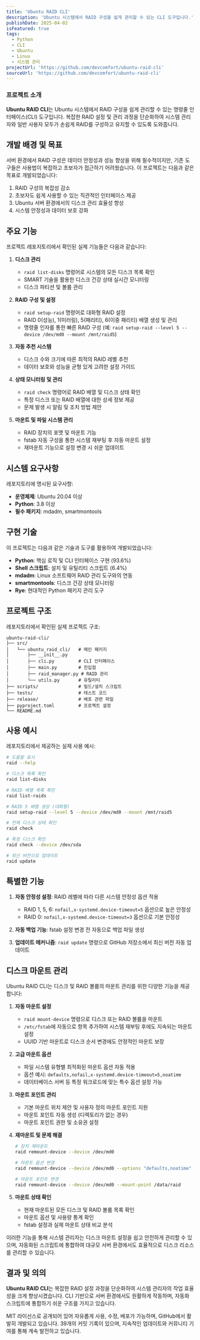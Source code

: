 ```yaml
---
title: 'Ubuntu RAID CLI'
description: 'Ubuntu 시스템에서 RAID 구성을 쉽게 관리할 수 있는 CLI 도구입니다.'
publishDate: 2025-04-02
isFeatured: true
tags:
  - Python
  - CLI
  - Ubuntu
  - Linux
  - 시스템 관리
projectUrl: 'https://github.com/devcomfort/ubuntu-raid-cli'
sourceUrl: 'https://github.com/devcomfort/ubuntu-raid-cli'
---
```


### 프로젝트 소개

**Ubuntu RAID CLI**는 Ubuntu 시스템에서 RAID 구성을 쉽게 관리할 수 있는 명령줄 인터페이스(CLI) 도구입니다. 복잡한 RAID 설정 및 관리 과정을 단순화하여 시스템 관리자와 일반 사용자 모두가 손쉽게 RAID를 구성하고 유지할 수 있도록 도와줍니다.

## 개발 배경 및 목표

서버 환경에서 RAID 구성은 데이터 안정성과 성능 향상을 위해 필수적이지만, 기존 도구들은 사용법이 복잡하고 초보자가 접근하기 어려웠습니다. 이 프로젝트는 다음과 같은 목표로 개발되었습니다:

1. RAID 구성의 복잡성 감소
2. 초보자도 쉽게 사용할 수 있는 직관적인 인터페이스 제공
3. Ubuntu 서버 환경에서의 디스크 관리 효율성 향상
4. 시스템 안정성과 데이터 보호 강화

## 주요 기능

프로젝트 레포지토리에서 확인된 실제 기능들은 다음과 같습니다:

1. **디스크 관리**
   - `raid list-disks` 명령어로 시스템의 모든 디스크 목록 확인
   - SMART 기술을 활용한 디스크 건강 상태 실시간 모니터링
   - 디스크 파티션 및 볼륨 관리

2. **RAID 구성 및 설정**
   - `raid setup-raid` 명령어로 대화형 RAID 설정
   - RAID 0(성능), 1(미러링), 5(패리티), 6(이중 패리티) 배열 생성 및 관리
   - 명령줄 인자를 통한 빠른 RAID 구성 (예: `raid setup-raid --level 5 --device /dev/md0 --mount /mnt/raid5`)

3. **자동 추천 시스템**
   - 디스크 수와 크기에 따른 최적의 RAID 레벨 추천
   - 데이터 보호와 성능을 균형 있게 고려한 설정 가이드

4. **상태 모니터링 및 관리**
   - `raid check` 명령어로 RAID 배열 및 디스크 상태 확인
   - 특정 디스크 또는 RAID 배열에 대한 상세 정보 제공
   - 문제 발생 시 알림 및 조치 방법 제안

5. **마운트 및 파일 시스템 관리**
   - RAID 장치의 포맷 및 마운트 기능
   - fstab 자동 구성을 통한 시스템 재부팅 후 자동 마운트 설정
   - 재마운트 기능으로 설정 변경 시 쉬운 업데이트

## 시스템 요구사항

레포지토리에 명시된 요구사항:

- **운영체제**: Ubuntu 20.04 이상
- **Python**: 3.8 이상
- **필수 패키지**: mdadm, smartmontools

## 구현 기술

이 프로젝트는 다음과 같은 기술과 도구를 활용하여 개발되었습니다:

- **Python**: 핵심 로직 및 CLI 인터페이스 구현 (93.6%)
- **Shell 스크립트**: 설치 및 유틸리티 스크립트 (6.4%)
- **mdadm**: Linux 소프트웨어 RAID 관리 도구와의 연동
- **smartmontools**: 디스크 건강 상태 모니터링
- **Rye**: 현대적인 Python 패키지 관리 도구

## 프로젝트 구조

레포지토리에서 확인된 실제 프로젝트 구조:

```
ubuntu-raid-cli/
├── src/
│   └── ubuntu_raid_cli/   # 메인 패키지
│       ├── __init__.py
│       ├── cli.py         # CLI 인터페이스
│       ├── main.py        # 진입점
│       ├── raid_manager.py # RAID 관리
│       └── utils.py       # 유틸리티
├── scripts/               # 빌드/설치 스크립트
├── tests/                 # 테스트 코드
├── release/               # 배포 관련 파일
├── pyproject.toml         # 프로젝트 설정
└── README.md
```

## 사용 예시

레포지토리에서 제공하는 실제 사용 예시:

```bash
# 도움말 표시
raid --help

# 디스크 목록 확인
raid list-disks

# RAID 배열 목록 확인
raid list-raids

# RAID 5 배열 생성 (대화형)
raid setup-raid --level 5 --device /dev/md0 --mount /mnt/raid5

# 전체 디스크 상태 확인
raid check

# 특정 디스크 확인
raid check --device /dev/sda

# 최신 버전으로 업데이트
raid update
```

## 특별한 기능

1. **자동 안정성 설정**: RAID 레벨에 따라 다른 시스템 안정성 옵션 적용
   - RAID 1, 5, 6: `nofail,x-systemd.device-timeout=5` 옵션으로 높은 안정성
   - RAID 0: `nofail,x-systemd.device-timeout=3` 옵션으로 기본 안정성

2. **자동 백업 기능**: fstab 설정 변경 전 자동으로 백업 파일 생성

3. **업데이트 메커니즘**: `raid update` 명령으로 GitHub 저장소에서 최신 버전 자동 업데이트

## 디스크 마운트 관리

Ubuntu RAID CLI는 디스크 및 RAID 볼륨의 마운트 관리를 위한 다양한 기능을 제공합니다:

1. **자동 마운트 설정**
   - `raid mount-device` 명령으로 디스크 또는 RAID 볼륨을 마운트
   - `/etc/fstab`에 자동으로 항목 추가하여 시스템 재부팅 후에도 지속되는 마운트 설정
   - UUID 기반 마운트로 디스크 순서 변경에도 안정적인 마운트 보장

2. **고급 마운트 옵션**
   - 파일 시스템 유형별 최적화된 마운트 옵션 자동 적용
   - 옵션 예시: `defaults,nofail,x-systemd.device-timeout=5,noatime`
   - 데이터베이스 서버 등 특정 워크로드에 맞는 특수 옵션 설정 가능

3. **마운트 포인트 관리**
   - 기본 마운트 위치 제안 및 사용자 정의 마운트 포인트 지원
   - 마운트 포인트 자동 생성 (디렉토리가 없는 경우)
   - 마운트 포인트 권한 및 소유권 설정

4. **재마운트 및 문제 해결**
   ```bash
   # 장치 재마운트
   raid remount-device --device /dev/md0
   
   # 마운트 옵션 변경
   raid remount-device --device /dev/md0 --options "defaults,noatime"
   
   # 마운트 포인트 변경
   raid remount-device --device /dev/md0 --mount-point /data/raid
   ```

5. **마운트 상태 확인**
   - 현재 마운트된 모든 디스크 및 RAID 볼륨 목록 확인
   - 마운트 옵션 및 사용량 통계 확인
   - fstab 설정과 실제 마운트 상태 비교 분석

이러한 기능을 통해 시스템 관리자는 디스크 마운트 설정을 쉽고 안전하게 관리할 수 있으며, 자동화된 스크립트에 통합하여 대규모 서버 환경에서도 효율적으로 디스크 리소스를 관리할 수 있습니다.

## 결과 및 의의

**Ubuntu RAID CLI**는 복잡한 RAID 설정 과정을 단순화하여 시스템 관리자의 작업 효율성을 크게 향상시켰습니다. CLI 기반으로 서버 환경에서도 원활하게 작동하며, 자동화 스크립트에 통합하기 쉬운 구조를 가지고 있습니다.

MIT 라이선스로 공개되어 있어 자유롭게 사용, 수정, 배포가 가능하며, GitHub에서 활발히 개발되고 있습니다. 39개의 커밋 기록이 있으며, 지속적인 업데이트와 커뮤니티 기여를 통해 계속 발전하고 있습니다. 